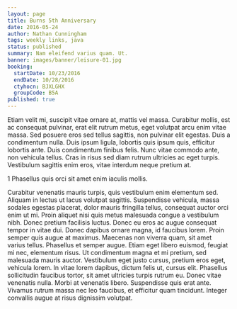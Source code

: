 ```yaml
---
layout: page
title: Burns 5th Anniversary
date: 2016-05-24
author: Nathan Cunningham
tags: weekly links, java
status: published
summary: Nam eleifend varius quam. Ut.
banner: images/banner/leisure-01.jpg
booking:
  startDate: 10/23/2016
  endDate: 10/28/2016
  ctyhocn: BJXLGHX
  groupCode: B5A
published: true
---
```

Etiam velit mi, suscipit vitae ornare at, mattis vel massa. Curabitur mollis, est ac consequat pulvinar, erat elit rutrum metus, eget volutpat arcu enim vitae massa. Sed posuere eros sed tellus sagittis, non pulvinar elit egestas. Duis a condimentum nulla. Duis ipsum ligula, lobortis quis ipsum quis, efficitur lobortis ante. Duis condimentum finibus felis. Nunc vitae commodo ante, non vehicula tellus. Cras in risus sed diam rutrum ultricies ac eget turpis. Vestibulum sagittis enim eros, vitae interdum neque pretium at.

1 Phasellus quis orci sit amet enim iaculis mollis.

Curabitur venenatis mauris turpis, quis vestibulum enim elementum sed. Aliquam in lectus ut lacus volutpat sagittis. Suspendisse vehicula, massa sodales egestas placerat, dolor mauris fringilla tellus, consequat auctor orci enim ut mi. Proin aliquet nisi quis metus malesuada congue a vestibulum nibh. Donec pretium facilisis luctus. Donec eu eros ac augue consequat tempor in vitae dui. Donec dapibus ornare magna, id faucibus lorem. Proin semper quis augue at maximus. Maecenas non viverra quam, sit amet varius tellus. Phasellus et semper augue. Etiam eget libero euismod, feugiat mi nec, elementum risus. Ut condimentum magna et mi pretium, sed malesuada mauris auctor.
Vestibulum eget justo cursus, pretium eros eget, vehicula lorem. In vitae lorem dapibus, dictum felis ut, cursus elit. Phasellus sollicitudin faucibus tortor, sit amet ultricies turpis rutrum eu. Donec vitae venenatis nulla. Morbi at venenatis libero. Suspendisse quis erat ante. Vivamus rutrum massa nec leo faucibus, et efficitur quam tincidunt. Integer convallis augue at risus dignissim volutpat.
